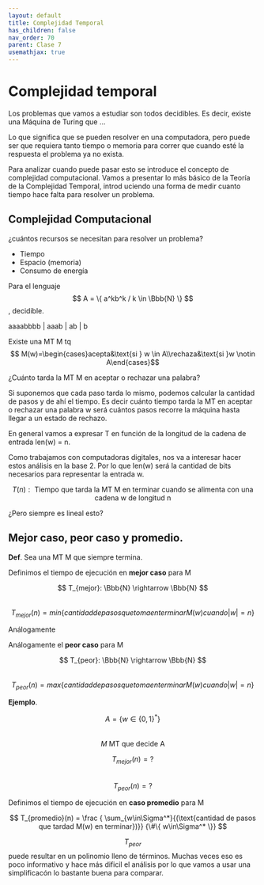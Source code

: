 ```yaml
---
layout: default
title: Complejidad Temporal
has_children: false
nav_order: 70
parent: Clase 7
usemathjax: true
---
```

# Complejidad temporal

Los problemas que vamos a estudiar son todos decidibles. Es decir, existe una Máquina de Turing que ...

Lo que significa que se pueden resolver en una computadora, pero puede ser que requiera tanto tiempo o memoria para correr que cuando esté la respuesta el problema ya no exista.

Para analizar cuando puede pasar esto se introduce el concepto de complejidad computacional. Vamos a presentar lo más básico de la Teoría de la Complejidad Temporal, introd uciendo una forma de medir cuanto tiempo hace falta para resolver un problema.

## Complejidad Computacional

¿cuántos recursos se necesitan para resolver un problema?

- Tiempo
- Espacio (memoria)
- Consumo de energía

Para el lenguaje $$ A = \{ a^kb^k / k \in \Bbb{N} \} $$, decidible.

aaaabbbb | aaab | ab | b 

Existe una MT M tq $$ M(w)=\begin{cases}acepta&\text{si } w \in A\\rechaza&\text{si }w \notin A\end{cases}$$

¿Cuánto tarda la MT M en aceptar o rechazar una palabra?

Si suponemos que cada paso tarda lo mismo, podemos calcular la cantidad de pasos y de ahí el tiempo. Es decir cuánto tiempo tarda la MT en aceptar o rechazar una palabra w será cuántos pasos recorre la máquina hasta llegar a un estado de rechazo.

En general vamos a expresar T en función de la longitud de la cadena de entrada len(w) = n.

Como trabajamos con computadoras digitales, nos va a interesar hacer estos análisis en la base 2. Por lo que len(w) será la cantidad de bits necesarios para representar la entrada w.

$$ T(n):\text{ Tiempo que tarda la MT M en terminar cuando se alimenta con una cadena w de longitud n }$$

¿Pero siempre es lineal esto?

## Mejor caso, peor caso y promedio.

**Def**. Sea una MT M que siempre termina.

Definimos el tiempo de ejecución en **mejor caso** para M

$$ T_{mejor}: \Bbb{N} \rightarrow \Bbb{N} $$  
$$ T_{mejor}(n) = min \{ cantidad de pasos que toma en terminar M(w) cuando |w| = n \} $$

Análogamente

Análogamente el **peor caso** para M

$$ T_{peor}: \Bbb{N} \rightarrow \Bbb{N} $$  
$$ T_{peor}(n) = max \{ cantidad de pasos que toma en terminar M(w) cuando |w| = n \} $$

**Ejemplo**.

 $$ A = \{ w \in \{0,1\}^*\} $$  
 $$ M\text{ MT que decide A} $$  

$$ T_{mejor}(n) = ? $$  
$$ T_{peor}(n) = ? $$  

Definimos el tiempo de ejecución en **caso promedio** para M

$$ T_{promedio}(n) = \frac
{ \sum_{w\in\Sigma^*}{(\text{cantidad de pasos que tardad M(w) en terminar})}}
{\#\{ w\in\Sigma^* \}} $$  

$$ T_{peor} $$ puede resultar en un polinomio lleno de términos. Muchas veces eso es poco informativo y hace más dificil el análisis por lo que vamos a usar una simplificacón lo bastante buena para comparar.

